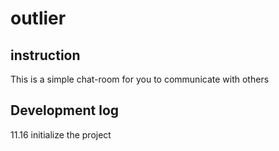 # outlier

## instruction

This is a simple chat-room for you to communicate with others


## Development log

11.16 initialize the project






